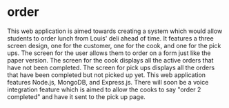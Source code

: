 # order
This web application is aimed towards creating a system which would allow students to order lunch from Louis' deli ahead of time. It features a three screen design, one for the customer, one for the cook, and one for the pick ups. The screen for the user allows them to order on a form just like the paper version. The screen for the cook displays all the active orders that have not been completed. The screen for pick ups displays all the orders that have been completed but not picked up yet. This web application features Node.js, MongoDB, and Express.js. There will soon be a voice integration feature which is aimed to allow the cooks to say "order 2 completed" and have it sent to the pick up page.

